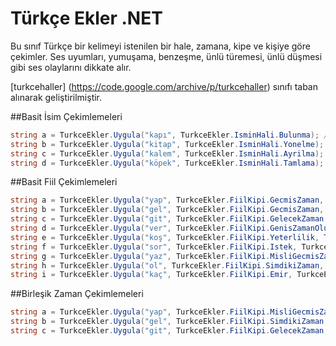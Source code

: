 # Türkçe Ekler .NET

Bu sınıf Türkçe bir kelimeyi istenilen bir hale, zamana, kipe ve kişiye göre çekimler.
Ses uyumları, yumuşama, benzeşme, ünlü türemesi, ünlü düşmesi gibi ses olaylarını dikkate alır.

[turkcehaller] (https://code.google.com/archive/p/turkcehaller) sınıfı taban alınarak geliştirilmiştir.

##Basit İsim Çekimlemeleri
```C#
string a = TurkceEkler.Uygula("kapı", TurkceEkler.IsminHali.Bulunma); // kapıda
string b = TurkceEkler.Uygula("kitap", TurkceEkler.IsminHali.Yonelme); // kitaba
string c = TurkceEkler.Uygula("kalem", TurkceEkler.IsminHali.Ayrilma); // kalemden
string d = TurkceEkler.Uygula("köpek", TurkceEkler.IsminHali.Tamlama); // köpeğin
```

##Basit Fiil Çekimlemeleri
```C#
string a = TurkceEkler.Uygula("yap", TurkceEkler.FiilKipi.GecmisZaman, TurkceEkler.Kisiler.BirinciTekil); // yaptım
string b = TurkceEkler.Uygula("gel", TurkceEkler.FiilKipi.GecmisZaman, TurkceEkler.Kisiler.UcuncuCogul); // geldik
string c = TurkceEkler.Uygula("git", TurkceEkler.FiilKipi.GelecekZaman, TurkceEkler.Kisiler.BirinciTekil); // gideceğim
string d = TurkceEkler.Uygula("ver", TurkceEkler.FiilKipi.GenisZamanOlumsuz, TurkceEkler.Kisiler.IkinciTekil); // yapmazsın
string e = TurkceEkler.Uygula("koş", TurkceEkler.FiilKipi.Yeterlilik, TurkceEkler.Kisiler.UcuncuCogul); // koşabilirler
string f = TurkceEkler.Uygula("sor", TurkceEkler.FiilKipi.Istek, TurkceEkler.Kisiler.IkinciTekil); // sorsan
string g = TurkceEkler.Uygula("yaz", TurkceEkler.FiilKipi.MisliGecmisZamanOlumsuz, TurkceEkler.Kisiler.UcuncuTekil); // yazmamış
string h = TurkceEkler.Uygula("ol", TurkceEkler.FiilKipi.SimdikiZaman, TurkceEkler.Kisiler.UcuncuCogul); // oluyoruz
string i = TurkceEkler.Uygula("kaç", TurkceEkler.FiilKipi.Emir, TurkceEkler.Kisiler.IkinciTekil); // kaçsın
```

##Birleşik Zaman Çekimlemeleri

```C#
string a = TurkceEkler.Uygula("yap", TurkceEkler.FiilKipi.MisliGecmisZaman, TurkceEkler.FiilKipi.GecmisZaman, TurkceEkler.Kisiler.BirinciTekil); // yapmıştım
string b = TurkceEkler.Uygula("gel", TurkceEkler.FiilKipi.SimdikiZaman, TurkceEkler.FiilKipi.MisliGecmisZaman, TurkceEkler.Kisiler.UcuncuCogul); // geliyormuşuz
string c = TurkceEkler.Uygula("git", TurkceEkler.FiilKipi.GelecekZaman, TurkceEkler.FiilKipi.GecmisZaman, TurkceEkler.Kisiler.BirinciTekil); // gidecektim
```
